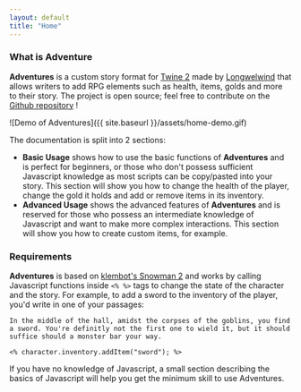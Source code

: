 ```yaml
---
layout: default
title: "Home"
---
```


### What is Adventure

**Adventures** is a custom story format for [Twine 2](https://twinery.org/) made by [Longwelwind](https://twitter.com/Longwelwind) that allows writers to add RPG elements such as health, items, golds and more to their story. The project is open source; feel free to contribute on the [Github repository](https://github.com/Longwelwind/adventures) !

![Demo of Adventures]({{ site.baseurl }}/assets/home-demo.gif)

The documentation is split into 2 sections:

* **Basic Usage** shows how to use the basic functions of **Adventures** and is perfect for beginners, or those who don't possess sufficient Javascript knowledge as most scripts can be copy/pasted into your story. This section will show you how to change the health of the player, change the gold it holds and add or remove items in its inventory.
* **Advanced Usage** shows the advanced features of **Adventures** and is reserved for those who possess an intermediate knowledge of Javascript and want to make more complex interactions. This section will show you how to create custom items, for example.

### Requirements

**Adventures** is based on [klembot's Snowman 2](https://bitbucket.org/klembot/snowman-2) and works by calling Javascript functions inside `<% %>` tags to change the state of the character and the story. For example, to add a sword to the inventory of the player, you'd write in one of your passages:

```
In the middle of the hall, amidst the corpses of the goblins, you find a sword. You're definitly not the first one to wield it, but it should suffice should a monster bar your way.

<% character.inventory.addItem("sword"); %>
```

If you have no knowledge of Javascript, a small section describing the basics of Javascript will help you get the minimum skill to use Adventures.